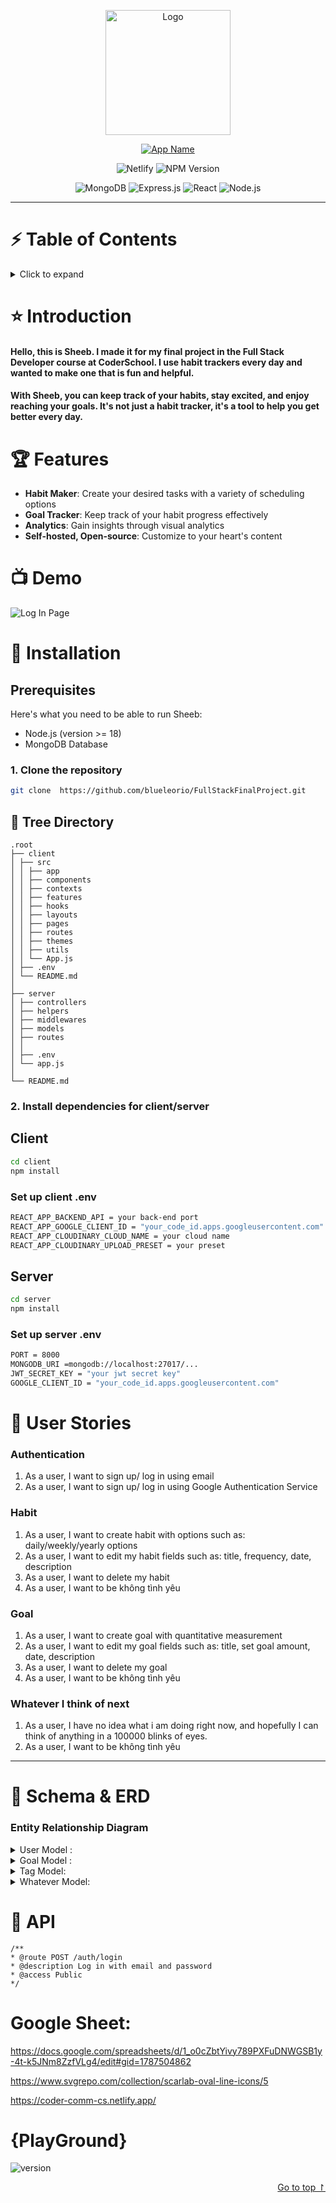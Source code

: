 <a id="top"></a>

<p align="center">
  <a href="https://github.com/blueleorio/FullStackFinalProject">
    <img src="https://github.com/blueleorio/FullStackFinalProject/blob/main/client/src/logo-light.png" alt="Logo" width="200"/>
  </a>
</p>
<p align="center">
  <a href="https://github.com/blueleorio/FullStackFinalProject">
    <img src="https://github.com/blueleorio/FullStackFinalProject/blob/main/client/src/cooltext455884642556665.png" alt="App Name"/>
  </a>
</p>
<p align="center">
  <img src="https://img.shields.io/netlify/601cb544-d7b0-4554-9cba-3739e51356e1?style=for-the-badge&logo=netlify" alt="Netlify"/>
  <img src="https://img.shields.io/npm/v/%40mui%2Fmaterial?style=for-the-badge&logo=mui&label=MUI" alt="NPM Version"/>
</p>
<p align="center">
  <img src="https://img.shields.io/badge/-MongoDB-47A248?logo=mongodb&logoColor=white&style=for-the-badge" alt="MongoDB"/>
  <img src="https://img.shields.io/badge/-Express.js-000000?logo=express&logoColor=white&style=for-the-badge" alt="Express.js"/>
  <img src="https://img.shields.io/badge/-ReactJs-61DAFB?logo=react&logoColor=white&style=for-the-badge" alt="React"/>
  <img src="https://img.shields.io/badge/-Node.js-339933?logo=node.js&logoColor=white&style=for-the-badge" alt="Node.js"/>
</p>

---

# ⚡️ Table of Contents

<details>
<summary>Click to expand</summary>

1. [Project Introduction](#project-introduction)
2. [Installation](#installation)
3. [Usage](#usage)
4. [Contributing](#contributing)
5. [License](#license)
</details>

<a id="project-introduction"></a>

# ⭐️ Introduction

#### Hello, this is Sheeb. I made it for my final project in the Full Stack Developer course at CoderSchool. I use habit trackers every day and wanted to make one that is fun and helpful.

#### With Sheeb, you can keep track of your habits, stay excited, and enjoy reaching your goals. It's not just a habit tracker, it's a tool to help you get better every day.

# 🏆 Features

- **Habit Maker**: Create your desired tasks with a variety of scheduling options
- **Goal Tracker**: Keep track of your habit progress effectively
- **Analytics**: Gain insights through visual analytics
- **Self-hosted, Open-source**: Customize to your heart's content

# :tv: Demo

![Log In Page](./demo/LogInPage.png)

# :file_folder: Installation

## Prerequisites

Here's what you need to be able to run Sheeb:

- Node.js (version >= 18)
- MongoDB Database

### 1. Clone the repository

```sh
git clone  https://github.com/blueleorio/FullStackFinalProject.git
```

## :deciduous_tree: Tree Directory

```
.root
├── client
│ ├── src
│ │ ├── app
│ │ ├── components
│ │ ├── contexts
│ │ ├── features
│ │ ├── hooks
│ │ ├── layouts
│ │ ├── pages
│ │ ├── routes
│ │ ├── themes
│ │ ├── utils
│ │ └── App.js
│ ├── .env
│ └── README.md
│
├── server
│ ├── controllers
│ ├── helpers
│ ├── middlewares
│ ├── models
│ ├── routes
│ │
│ ├── .env
│ └── app.js
│
└── README.md

```

### 2. Install dependencies for client/server

## Client

```sh
cd client
npm install
```

### Set up client .env

```sh
REACT_APP_BACKEND_API = your back-end port
REACT_APP_GOOGLE_CLIENT_ID = "your_code_id.apps.googleusercontent.com"
REACT_APP_CLOUDINARY_CLOUD_NAME = your cloud name
REACT_APP_CLOUDINARY_UPLOAD_PRESET = your preset
```

## Server

```sh
cd server
npm install
```

### Set up server .env

```sh
PORT = 8000
MONGODB_URI =mongodb://localhost:27017/...
JWT_SECRET_KEY = "your jwt secret key"
GOOGLE_CLIENT_ID = "your_code_id.apps.googleusercontent.com"
```

# :bell: User Stories

### Authentication

1. As a user, I want to sign up/ log in using email
2. As a user, I want to sign up/ log in using Google Authentication Service

### Habit

1. As a user, I want to create habit with options such as: daily/weekly/yearly options
2. As a user, I want to edit my habit fields such as: title, frequency, date, description
3. As a user, I want to delete my habit
4. As a user, I want to be không tình yêu

### Goal

1. As a user, I want to create goal with quantitative measurement
2. As a user, I want to edit my goal fields such as: title, set goal amount, date, description
3. As a user, I want to delete my goal
4. As a user, I want to be không tình yêu

### Whatever I think of next

1. As a user, I have no idea what i am doing right now, and hopefully I can think of anything in a 100000 blinks of eyes.
2. As a user, I want to be không tình yêu

---

# :triangular_ruler: Schema & ERD

### Entity Relationship Diagram

<details>
<summary>User Model :</summary>

```js
const userSchema = new mongoose.Schema(
  {
    name: {
      type: String,
      required: true,
    },
    password: {
      type: String,
      required: true,
      select: false,
    },
    email: {
      type: String,
      required: true,
      unique: true,
    },
    phoneNumber: {
      type: String,
      default: "",
    },
    avatarUrl: {
      type: String,
      default: "",
    },
    aboutMe: {
      type: String,
      default: "",
    },
    address: {
      type: String,
      default: "",
    },
    city: {
      type: String,
      default: "",
    },
    country: {
      type: String,
      default: "",
    },
    habits: [
      {
        type: mongoose.Schema.Types.ObjectId,
        ref: "Habit",
      },
    ],
    goals: [
      {
        type: mongoose.Schema.Types.ObjectId,
        ref: "Goal",
      },
    ],
    providers: {
      type: String,
      enum: ["local", "google"],
      default: "local",
    },
    isDeleted: {
      type: Boolean,
      default: false,
      select: false,
    },
  },
  {
    timestamps: true,
  }
);
```

</details>

<details> 
<summary>Goal Model :</summary>

```js
const goalSchema = mongoose.Schema(
  {
    name: {
      type: String,
      required: true,
    },
    description: {
      type: String,
    },
    targetDate: { type: Date, required: true },
    status: {
      type: String,
      enum: [
        "onTrack",
        "missed",
        "notStarted",
        "late",
        "abandoned",
        "completed",
      ],
      default: "onTrack",
    },
    counter: {
      type: Number,
      default: 0,
    },
    habitId: {
      type: mongoose.Schema.Types.ObjectId,
      ref: "Habit",
    },
    userId: {
      type: mongoose.Schema.Types.ObjectId,
      ref: "User",
    },
    deletedAt: Date,
    isDeleted: {
      type: Boolean,
      default: false,
      select: false,
    },
  },
  {
    timestamps: true,
  }
);
```

</details>

<details>
<summary>Tag Model: </summary>

```js
const tagSchema = mongoose.Schema(
  {
    name: {
      type: String,
      required: true,
      unique: true,
      trim: true,
      maxlength: 30,
      lowercase: true,
    },
    description: {
      type: String,
      default: "",
    },
    deletedAt: Date,
    isDeleted: {
      type: Boolean,
      default: false,
      select: false,
    },
  },
  {
    timestamps: true,
  }
);
```

## </details>

<details>
<summary>Whatever Model:</summary>
</details>

# :key: API

```
/**
* @route POST /auth/login
* @description Log in with email and password
* @access Public
*/
```

# Google Sheet:

https://docs.google.com/spreadsheets/d/1_o0cZbtYivy789PXFuDNWGSB1y-4t-k5JNm8ZzfVLg4/edit#gid=1787504862

https://www.svgrepo.com/collection/scarlab-oval-line-icons/5

https://coder-comm-cs.netlify.app/

# {PlayGround}

![version](https://img.shields.io/badge/version-1.0.0-blue)

<p align="right"><a href="#top">Go to top ↾</a></p>

<!-- Repository -->

[repo_url]: https://github.com/blueleorio/FullStackFinalProject
[repo_logo_img]: https://github.com/blueleorio/FullStackFinalProject/blob/main/client/src/logo-light.png
